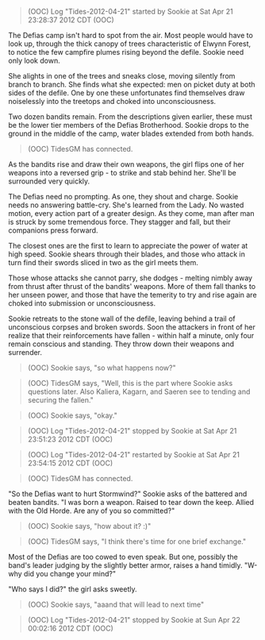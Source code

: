 > (OOC) Log "Tides-2012-04-21" started by Sookie at Sat Apr 21 23:28:37 2012 CDT (OOC)

The Defias camp isn't hard to spot from the air. Most people would have to look up, through the thick canopy of trees characteristic of Elwynn Forest, to notice the few campfire plumes rising beyond the defile. Sookie need only look down.

She alights in one of the trees and sneaks close, moving silently from branch to branch. She finds what she expected: men on picket duty at both sides of the defile. One by one these unfortunates find themselves draw noiselessly into the treetops and choked into unconsciousness.

Two dozen bandits remain. From the descriptions given earlier, these must be the lower tier members of the Defias Brotherhood. Sookie drops to the ground in the middle of the camp, water blades extended from both hands.

> (OOC) TidesGM has connected.

As the bandits rise and draw their own weapons, the girl flips one of her weapons into a reversed grip - to strike and stab behind her. She'll be surrounded very quickly.

The Defias need no prompting. As one, they shout and charge. Sookie needs no answering battle-cry. She's learned from the Lady. No wasted motion, every action part of a greater design. As they come, man after man is struck by some tremendous force. They stagger and fall, but their companions press forward.

The closest ones are the first to learn to appreciate the power of water at high speed. Sookie shears through their blades, and those who attack in turn find their swords sliced in two as the girl meets them.

Those whose attacks she cannot parry, she dodges - melting nimbly away from thrust after thrust of the bandits' weapons. More of them fall thanks to her unseen power, and those that have the temerity to try and rise again are choked into submission or unconsciousness.

Sookie retreats to the stone wall of the defile, leaving behind a trail of unconscious corpses and broken swords. Soon the attackers in front of her realize that their reinforcements have fallen - within half a minute, only four remain conscious and standing. They throw down their weapons and surrender.

> (OOC) Sookie says, "so what happens now?"

> (OOC) TidesGM says, "Well, this is the part where Sookie asks questions later. Also Kaliera, Kagarn, and Saeren see to tending and securing the fallen."

> (OOC) Sookie says, "okay."

> (OOC) Log "Tides-2012-04-21" stopped by Sookie at Sat Apr 21 23:51:23 2012 CDT (OOC)

> (OOC) Log "Tides-2012-04-21" restarted by Sookie at Sat Apr 21 23:54:15 2012 CDT (OOC)

> (OOC) TidesGM has connected.

"So the Defias want to hurt Stormwind?" Sookie asks of the battered and beaten bandits. "I was born a weapon. Raised to tear down the keep. Allied with the Old Horde. Are any of you so committed?"

> (OOC) Sookie says, "how about it? :)"

> (OOC) TidesGM says, "I think there's time for one brief exchange."

Most of the Defias are too cowed to even speak. But one, possibly the band's leader judging by the slightly better armor, raises a hand timidly. "W-why did you change your mind?"

"Who says I did?" the girl asks sweetly.

> (OOC) Sookie says, "aaand that will lead to next time"

> (OOC) Log "Tides-2012-04-21" stopped by Sookie at Sun Apr 22 00:02:16 2012 CDT (OOC)